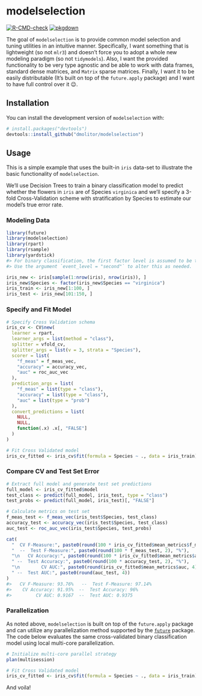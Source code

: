 
<!-- README.md is generated from README.Rmd. Please edit that file -->

# modelselection

<!-- badges: start -->

[![R-CMD-check](https://github.com/dmolitor/modelselection/workflows/R-CMD-check/badge.svg)](https://github.com/dmolitor/modelselection/actions)
[![pkgdown](https://github.com/dmolitor/modelselection/workflows/pkgdown/badge.svg)](https://github.com/dmolitor/modelselection/actions)
<!-- badges: end -->

The goal of `modelselection` is to provide common model selection and
tuning utilities in an intuitive manner. Specifically, I want something
that is lightweight (so not `mlr3`) and doesn’t force you to adopt a
whole new modeling paradigm (so not `tidymodels`). Also, I want the
provided functionality to be very type agnostic and be able to work with
data frames, standard dense matrices, and `Matrix` sparse matrices.
Finally, I want it to be easily distributable (It’s built on top of the
`future.apply` package) and I want to have full control over it 😉.

## Installation

You can install the development version of `modelselection` with:

``` r
# install.packages("devtools")
devtools::install_github("dmolitor/modelselection")
```

## Usage

This is a simple example that uses the built-in `iris` data-set to
illustrate the basic functionality of `modelselection`.

We’ll use Decision Trees to train a binary classification model to
predict whether the flowers in `iris` are of Species `virginica` and
we’ll specify a 3-fold Cross-Validation scheme with stratification by
Species to estimate our model’s true error rate.

### Modeling Data

``` r
library(future)
library(modelselection)
library(rpart)
library(rsample)
library(yardstick)
#> For binary classification, the first factor level is assumed to be the event.
#> Use the argument `event_level = "second"` to alter this as needed.

iris_new <- iris[sample(1:nrow(iris), nrow(iris)), ]
iris_new$Species <- factor(iris_new$Species == "virginica")
iris_train <- iris_new[1:100, ]
iris_test <- iris_new[101:150, ]
```

### Specify and Fit Model

``` r
# Specify Cross Validation schema
iris_cv <- CV$new(
  learner = rpart,
  learner_args = list(method = "class"),
  splitter = vfold_cv, 
  splitter_args = list(v = 3, strata = "Species"),
  scorer = list(
    "f_meas" = f_meas_vec,
    "accuracy" = accuracy_vec,
    "auc" = roc_auc_vec
  ), 
  prediction_args = list(
    "f_meas" = list(type = "class"),
    "accuracy" = list(type = "class"), 
    "auc" = list(type = "prob")
  ),
  convert_predictions = list(
    NULL,
    NULL,
    function(.x) .x[, "FALSE"]
  )
)

# Fit Cross Validated model
iris_cv_fitted <- iris_cv$fit(formula = Species ~ ., data = iris_train)
```

### Compare CV and Test Set Error

``` r
# Extract full model and generate test set predictions
full_model <- iris_cv_fitted$model
test_class <- predict(full_model, iris_test, type = "class")
test_probs <- predict(full_model, iris_test)[, "FALSE"]

# Calculate metrics on test set
f_meas_test <- f_meas_vec(iris_test$Species, test_class)
accuracy_test <- accuracy_vec(iris_test$Species, test_class)
auc_test <- roc_auc_vec(iris_test$Species, test_probs)

cat(
  "  CV F-Measure:", paste0(round(100 * iris_cv_fitted$mean_metrics$f_meas, 2), "%"),
  "  --  Test F-Measure:", paste0(round(100 * f_meas_test, 2), "%"),
  "\n   CV Accuracy:", paste0(round(100 * iris_cv_fitted$mean_metrics$accuracy, 2), "%"),
  " --  Test Accuracy:", paste0(round(100 * accuracy_test, 2), "%"),
  "\n        CV AUC:", paste0(round(iris_cv_fitted$mean_metrics$auc, 4)),
  " --  Test AUC:", paste0(round(auc_test, 4))
)
#>   CV F-Measure: 93.76%   --  Test F-Measure: 97.14% 
#>    CV Accuracy: 91.95%  --  Test Accuracy: 96% 
#>         CV AUC: 0.9167  --  Test AUC: 0.9375
```

### Parallelization

As noted above, `modelselection` is built on top of the `future.apply`
package and can utilize any parallelization method supported by the
[`future`](https://future.futureverse.org/) package. The code below
evaluates the same cross-validated binary classification model using
local multi-core parallelization.

``` r
# Initialize multi-core parallel strategy
plan(multisession)

# Fit Cross Validated model
iris_cv_fitted <- iris_cv$fit(formula = Species ~ ., data = iris_train)
```

And voila!
